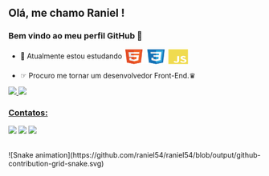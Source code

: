 ## Olá, me chamo Raniel ! 
### Bem vindo ao meu perfil GitHub 👋

- 📖 Atualmente estou estudando 
  <img align="center" alt="Math-HTML" height="30" width="40" src="https://raw.githubusercontent.com/devicons/devicon/master/icons/html5/html5-original.svg">
  <img align="center" alt="Math-CSS" height="30" width="40" src="https://raw.githubusercontent.com/devicons/devicon/master/icons/css3/css3-original.svg">
  <img align="center" alt="Math-Js" height="30" width="40" src="https://raw.githubusercontent.com/devicons/devicon/master/icons/javascript/javascript-plain.svg">
 
- ☞ Procuro me tornar um desenvolvedor Front-End.♛

<div>
<a href="https://github.com/raniel54">
<img height="150em" src="https://github-readme-stats.vercel.app/api/top-langs/?username=raniel54&layout=compact&langs_count=7&theme=dracula"/>
<img height="150em" src="https://github-readme-stats.vercel.app/api?username=raniel54&show_icons=true&theme=dracula&include_all_commits=true&count_private=true"/>
</div>
 
### Contatos:

<div>

<a href="https://www.instagram.com/o_raniel" target="_blank"><img src="https://img.shields.io/badge/-Instagram-%23E4405F?style=for-the-badge&logo=instagram&logoColor=white" target="_blank"></a>
<a href="https://www.linkedin.com/in/raniel-oliveira/" target="_blank"><img src="https://img.shields.io/badge/-LinkedIn-%230077B5?style=for-the-badge&logo=linkedin&logoColor=white" target="_blank"></a>
<a href = "ranielsilva65@hotmail.com"><img src="https://img.shields.io/badge/Microsoft_Outlook-4836d1?style=for-the-badge&logo=microsoft-outlook&logoColor=white" target="_blank"></a>
</div>
<br>
![Snake animation](https://github.com/raniel54/raniel54/blob/output/github-contribution-grid-snake.svg)

